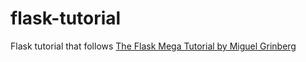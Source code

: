 # flask-tutorial

Flask tutorial that follows [The Flask Mega Tutorial by Miguel Grinberg ](https://blog.miguelgrinberg.com/post/the-flask-mega-tutorial-part-i-hello-world)
